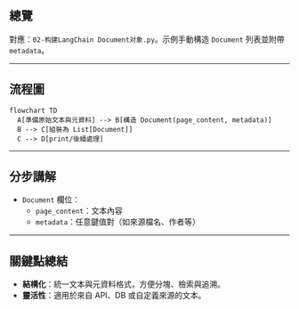 ## 總覽

對應：`02-构建LangChain Document对象.py`。示例手動構造 `Document` 列表並附帶 `metadata`。

---

## 流程圖

```mermaid
flowchart TD
  A[準備原始文本與元資料] --> B[構造 Document(page_content, metadata)]
  B --> C[組裝為 List[Document]]
  C --> D[print/後續處理]
```

---

## 分步講解

- `Document` 欄位：
  - `page_content`：文本內容
  - `metadata`：任意鍵值對（如來源檔名、作者等）

---

## 關鍵點總結

- **結構化**：統一文本與元資料格式，方便分塊、檢索與追溯。
- **靈活性**：適用於來自 API、DB 或自定義來源的文本。


